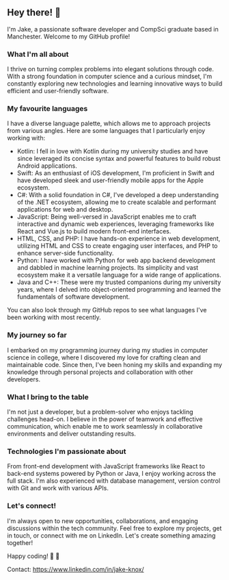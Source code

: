 ## Hey there! 👋

I'm Jake, a passionate software developer and CompSci graduate based in Manchester. Welcome to my GitHub profile!

### What I'm all about

I thrive on turning complex problems into elegant solutions through code. With a strong foundation in computer science and a curious mindset, I'm constantly exploring new technologies and learning innovative ways to build efficient and user-friendly software.

### My favourite languages

I have a diverse language palette, which allows me to approach projects from various angles. Here are some languages that I particularly enjoy working with:
- Kotlin: I fell in love with Kotlin during my university studies and have since leveraged its concise syntax and powerful features to build robust Android applications.
- Swift: As an enthusiast of iOS development, I'm proficient in Swift and have developed sleek and user-friendly mobile apps for the Apple ecosystem.
- C#: With a solid foundation in C#, I've developed a deep understanding of the .NET ecosystem, allowing me to create scalable and performant applications for web and desktop.
- JavaScript: Being well-versed in JavaScript enables me to craft interactive and dynamic web experiences, leveraging frameworks like React and Vue.js to build modern front-end interfaces.
- HTML, CSS, and PHP: I have hands-on experience in web development, utilizing HTML and CSS to create engaging user interfaces, and PHP to enhance server-side functionality.
- Python: I have worked with Python for web app backend development and dabbled in machine learning projects. Its simplicity and vast ecosystem make it a versatile language for a wide range of applications.
- Java and C++: These were my trusted companions during my university years, where I delved into object-oriented programming and learned the fundamentals of software development.

You can also look through my GitHub repos to see what languages I've been working with most recently.

### My journey so far

I embarked on my programming journey during my studies in computer science in college, where I discovered my love for crafting clean and maintainable code. Since then, I've been honing my skills and expanding my knowledge through personal projects and collaboration with other developers.

### What I bring to the table

I'm not just a developer, but a problem-solver who enjoys tackling challenges head-on. I believe in the power of teamwork and effective communication, which enable me to work seamlessly in collaborative environments and deliver outstanding results.

### Technologies I'm passionate about

From front-end development with JavaScript frameworks like React to back-end systems powered by Python or Java, I enjoy working across the full stack. I'm also experienced with database management, version control with Git and work with various APIs.

### Let's connect!

I'm always open to new opportunities, collaborations, and engaging discussions within the tech community. Feel free to explore my projects, get in touch, or connect with me on LinkedIn. Let's create something amazing together!

Happy coding! 🤖 🐑




<!-- Demos: https://www.youtube.com/@jakeknox -->

Contact: https://www.linkedin.com/in/jake-knox/
